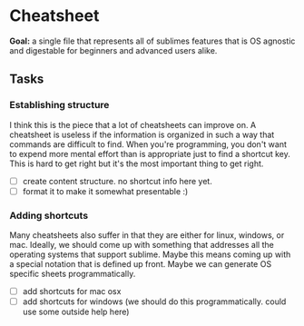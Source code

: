 # Cheatsheet

**Goal:** a single file that represents all of sublimes features that is OS agnostic and digestable for beginners and advanced users alike.

## Tasks


### Establishing structure

I think this is the piece that a lot of cheatsheets can improve on. A cheatsheet is useless if the information is organized in such a way that commands are difficult to find. When you're programming, you don't want to expend more mental effort than is appropriate just to find a shortcut key. This is hard to get right but it's the most important thing to get right.

- [ ] create content structure. no shortcut info here yet.
- [ ] format it to make it somewhat presentable :)

### Adding shortcuts

Many cheatsheets also suffer in that they are either for linux, windows, or mac. Ideally, we should come up with something that addresses all the operating systems that support sublime. Maybe this means coming up with a special notation that is defined up front. Maybe we can generate OS specific sheets programmatically.

- [ ] add shortcuts for mac osx
- [ ] add shortcuts for windows (we should do this programmatically. could use some outside help here)
